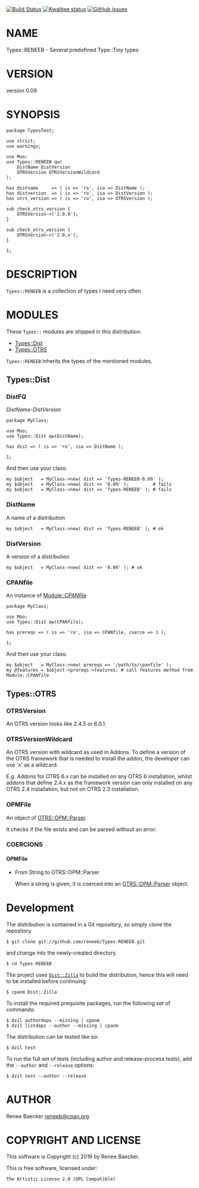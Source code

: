[![Build Status](https://travis-ci.org/reneeb/Types-RENEEB.svg?branch=master)](https://travis-ci.org/reneeb/Types-RENEEB)
[![Kwalitee status](http://cpants.cpanauthors.org/dist/Types-RENEEB.png)](https://cpants.cpanauthors.org/dist/Types-RENEEB)
[![GitHub issues](https://img.shields.io/github/issues/reneeb/Types-RENEEB.svg)](https://github.com/reneeb/Types-RENEEB/issues)

# NAME

Types::RENEEB - Several predefined Type::Tiny types

# VERSION

version 0.09

# SYNOPSIS

    package TypesTest;

    use strict;
    use warnings;

    use Moo;
    use Types::RENEEB qw(
        DistName DistVersion
        OTRSVersion OTRSVersionWildcard
    );

    has distname     => ( is => 'ro', isa => DistName );
    has distversion  => ( is => 'ro', isa => DistVersion );
    has otrs_version => ( is => 'ro', isa => OTRSVersion );

    sub check_otrs_version {
        OTRSVersion->('2.0.0');
    }

    sub check_otrs_version {
        OTRSVersion->('2.0.x');
    }

    1;

# DESCRIPTION

`Types::RENEEB` is a collection of types I need very often

# MODULES

These `Types::` modules are shipped in this distribution:

- [Types::Dist](https://metacpan.org/pod/Types%3A%3ADist)
- [Types::OTRS](https://metacpan.org/pod/Types%3A%3AOTRS)

`Types::RENEEB` inherits the types of the mentioned modules.

## Types::Dist

### DistFQ

_DistName_-_DistVersion_

    package MyClass;

    use Moo;
    use Types::Dist qw(DistName);

    has dist => ( is => 'ro', isa => DistName );

    1;

And then use your class:

    my $object   = MyClass->new( dist => 'Types-RENEEB-0.09' );
    my $object   = MyClass->new( dist => '0.09' );         # fails
    my $object   = MyClass->new( dist => 'Types-RENEEB' ); # fails

### DistName

A name of a distribution

    my $object   = MyClass->new( dist => 'Types-RENEEB' ); # ok

### DistVersion

A version of a distribution

    my $object   = MyClass->new( dist => '0.09' ); # ok

### CPANfile

An instance of [Module::CPANfile](https://metacpan.org/pod/Module%3A%3ACPANfile)

    package MyClass;

    use Moo;
    use Types::Dist qw(CPANfile);

    has prereqs => ( is => 'ro', isa => CPANfile, coerce => 1 );

    1;

And then use your class:

    my $object   = MyClass->new( prereqs => '/path/to/cpanfile' );
    my @features = $object->prereqs->features; # call features method from Module::CPANfile

## Types::OTRS

### OTRSVersion

An OTRS version looks like 2.4.5 or 6.0.1.

### OTRSVersionWildcard

An OTRS version with wildcard as used in Addons. To define a version of the OTRS framework
that is needed to install the addon, the developer can use 'x' as a wildcard.

E.g. Addons for OTRS 6.x can be installed on any OTRS 6 installation, whilst addons that
define 2.4.x as the framework version can only installed on any OTRS 2.4 installation, but
not on OTRS 2.3 installation.

### OPMFile

An object of [OTRS::OPM::Parser](https://metacpan.org/pod/OTRS%3A%3AOPM%3A%3AParser).

It checks if the file exists and can be parsed without an error.

### COERCIONS

#### OPMFile

- From String to OTRS::OPM::Parser

    When a string is given, it is coerced into an [OTRS::OPM::Parser](https://metacpan.org/pod/OTRS%3A%3AOPM%3A%3AParser) object.



# Development

The distribution is contained in a Git repository, so simply clone the
repository

```
$ git clone git://github.com/reneeb/Types-RENEEB.git
```

and change into the newly-created directory.

```
$ cd Types-RENEEB
```

The project uses [`Dist::Zilla`](https://metacpan.org/pod/Dist::Zilla) to
build the distribution, hence this will need to be installed before
continuing:

```
$ cpanm Dist::Zilla
```

To install the required prequisite packages, run the following set of
commands:

```
$ dzil authordeps --missing | cpanm
$ dzil listdeps --author --missing | cpanm
```

The distribution can be tested like so:

```
$ dzil test
```

To run the full set of tests (including author and release-process tests),
add the `--author` and `--release` options:

```
$ dzil test --author --release
```

# AUTHOR

Renee Baecker <reneeb@cpan.org>

# COPYRIGHT AND LICENSE

This software is Copyright (c) 2019 by Renee Baecker.

This is free software, licensed under:

    The Artistic License 2.0 (GPL Compatible)
